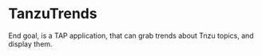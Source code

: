 # TanzuTrends

End goal, is a TAP application, that can grab trends about Tnzu topics, and display them.
